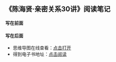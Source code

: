 ## 《陈海贤·亲密关系30讲》阅读笔记

#### 写在前面


#### 写在后面
- 思维导图在线查看：[点击打开](/attachment/24.《陈海贤·亲密关系30讲》.svg)
- 得到电子书地址：[点击阅读]()